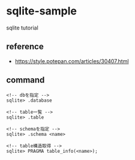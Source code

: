 # sqlite-sample

sqlite tutorial

## reference

- https://style.potepan.com/articles/30407.html

## command

```
<!-- dbを指定 -->
sqlite> .database

<!-- table一覧 -->
sqlite> .table

<!-- schemaを指定 -->
sqlite> .schema <name>

<!-- table構造取得 -->
sqlite> PRAGMA table_info(<name>);
```

